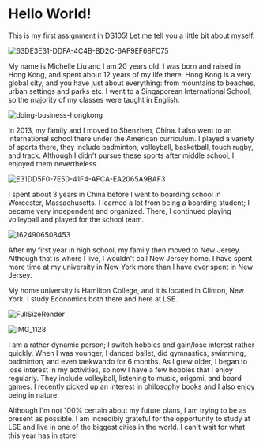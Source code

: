 # Hello World!
This is my first assignment in DS105! Let me tell you a little bit about myself.

![63DE3E31-DDFA-4C4B-BD2C-6AF9EF68FC75](https://user-images.githubusercontent.com/92088621/139145970-4ed03310-dc86-4c1d-9ce0-9d1e50c13b33.JPG)

My name is Michelle Liu and I am 20 years old. I was born and raised in Hong Kong, and spent about 12 years of my life there. Hong Kong is a very global city, and you have just about everything: from mountains to beaches, urban settings and parks etc. I went to a Singaporean International School, so the majority of my classes were taught in English.

![doing-business-hongkong](https://user-images.githubusercontent.com/92088621/139282477-1bfd942b-25f1-46ed-b87e-53b33b46358a.jpeg)

In 2013, my family and I moved to Shenzhen, China. I also went to an international school there under the American curriculum. I played a variety of sports there, they include badminton, volleyball, basketball, touch rugby, and track. Although I didn't pursue these sports after middle school, I enjoyed them nevertheless. 

![E31DD5F0-7E50-41F4-AFCA-EA2065A9BAF3](https://user-images.githubusercontent.com/92088621/139284178-f0147768-3343-489c-ba0b-b5599590f9b1.JPG)

I spent about 3 years in China before I went to boarding school in Worcester, Massachusetts. I learned a lot from being a boarding student; I became very independent and organized. There, I continued playing volleyball and played for the school team.

![1624906508453](https://user-images.githubusercontent.com/92088621/139284926-5a7a3518-036b-46d4-b21e-e51eab9b29c1.jpeg)

After my first year in high school, my family then moved to New Jersey. Although that is where I live, I wouldn't call New Jersey home. I have spent more time at my university in New York more than I have ever spent in New Jersey. 

My home university is Hamilton College, and it is located in Clinton, New York. I study Economics both there and here at LSE. 


![FullSizeRender](https://user-images.githubusercontent.com/92088621/139146439-09a6042b-859b-4a1c-b9cf-f41151f983fd.JPG)



![IMG_1128](https://user-images.githubusercontent.com/92088621/139146874-b12e25d5-93b1-4bd3-9357-2f9b1cff6b98.jpg)

I am a rather dynamic person; I switch hobbies and gain/lose interest rather quickly. When I was younger, I danced ballet, did gymnastics, swimming, badminton, and even taekwando for 6 months. As I grew older, I began to lose interest in my activities, so now I have a few hobbies that I enjoy regularly. They include volleyball, listening to music, origami, and board games. I recently picked up an interest in philosophy books and I also enjoy being in nature. 

Although I'm not 100% certain about my future plans, I am trying to be as present as possible. I am incredibly grateful for the opportunity to study at LSE and live in one of the biggest cities in the world. I can't wait for what this year has in store!

